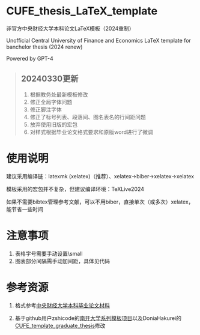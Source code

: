 # CUFE_thesis_LaTeX_template

非官方中央财经大学本科论文LaTeX模板（2024重制）

Unofficial Central University of Finance and Economics LaTeX template for banchelor thesis (2024 renew)

Powered by GPT-4

> ## 20240330更新
> 1. 根据教务处最新模板修改
> 2. 修正全局字体问题
> 3. 修正脚注字体
> 4. 修正了标号列表、段落间、图名表名的行间距问题
> 5. 放弃使用旧版的宏包
> 6. 对样式根据毕业论文格式要求和原版word进行了微调

# 使用说明

建议采用编译链：latexmk (xelatex)（推荐）、xelatex->biber->xelatex->xelatex

模板采用的宏包并不复杂，但建议编译环境：TeXLive2024

如果不需要bibtex管理参考文献，可以不用biber，直接单次（或多次）xelatex，能节省一些时间

# 注意事项
1. 表格字号需要手动设置\small
2. 图表部分间隔需手动加间距，具体见代码

# 参考资源

1. 格式参考[中央财经大学本科毕业论文材料](https://pan.baidu.com/s/1rbN1F8ZDbZVNAwkythRQeg)

2. 基于github用户zshicode的[南开大学系列模板项目](https://github.com/zshicode/LaTeX-Beamer-Nankai)以及DoniaHakurei的[CUFE_template_graduate_thesis](https://github.com/DoniaHakurei/CUFE_template_graduate_thesis)修改
